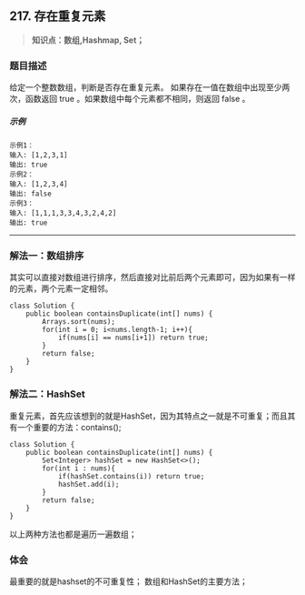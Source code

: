 ## 217. 存在重复元素
> **知识点：数组,Hashmap, Set；**
### 题目描述 

给定一个整数数组，判断是否存在重复元素。
如果存在一值在数组中出现至少两次，函数返回 true 。如果数组中每个元素都不相同，则返回 false 。

##### 示例
```
示例1：
输入: [1,2,3,1]
输出: true
示例2：
输入: [1,2,3,4]
输出: false
示例3：
输入: [1,1,1,3,3,4,3,2,4,2]
输出: true
```
---
### 解法一：数组排序
其实可以直接对数组进行排序，然后直接对比前后两个元素即可，因为如果有一样的元素，两个元素一定相邻。
```
class Solution {
    public boolean containsDuplicate(int[] nums) {
        Arrays.sort(nums);
        for(int i = 0; i<nums.length-1; i++){
            if(nums[i] == nums[i+1]) return true;
        }
        return false;
    }
}
```
### 解法二：HashSet
重复元素，首先应该想到的就是HashSet，因为其特点之一就是不可重复；而且其有一个重要的方法：contains();
```
class Solution {
    public boolean containsDuplicate(int[] nums) {
        Set<Integer> hashSet = new HashSet<>();
        for(int i : nums){
            if(hashSet.contains(i)) return true;
            hashSet.add(i);
        }
        return false;
    }
}
```
以上两种方法也都是遍历一遍数组；
### 体会
最重要的就是hashset的不可重复性；
数组和HashSet的主要方法；
